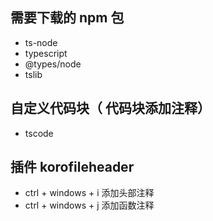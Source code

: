 ## 需要下载的 npm 包

- ts-node
- typescript
- @types/node
- tslib

## 自定义代码块（ 代码块添加注释）

- tscode

## 插件 korofileheader

- ctrl + windows + i 添加头部注释
- ctrl + windows + j 添加函数注释
